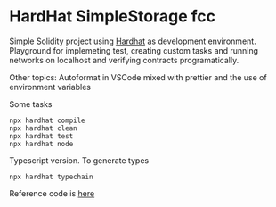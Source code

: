 # HardHat SimpleStorage fcc

Simple Solidity project using [Hardhat](https://hardhat.org) as development environment. Playground for implemeting test, creating custom tasks and running networks on localhost and verifying contracts programatically. 

Other topics: Autoformat in VSCode mixed with prettier and the use of environment variables

Some tasks

```shell
npx hardhat compile
npx hardhat clean
npx hardhat test
npx hardhat node
```

Typescript version. To generate types

```shell
npx hardhat typechain
```

Reference code is [here](https://github.com/PatrickAlphaC/hardhat-simple-storage-fcc)
